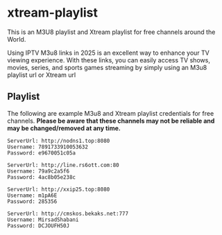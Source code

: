 # xtream-playlist

This is an M3U8 playlist and Xtream playlist for free channels around the World.

Using IPTV M3u8 links in 2025 is an excellent way to enhance your TV viewing experience. With these links, you can easily access TV shows, movies, series, and sports games streaming by simply using an M3u8 playlist url or Xtream url


## Playlist

The following are example M3u8 and Xtream playlist credentials for free channels.  **Please be aware that these channels may not be reliable and may be changed/removed at any time.**

 
  ```
ServerUrl: http://nodns1.top:8080
Username: 7891733910053632
Password: e9670051c05a
   ```
  ```
ServerUrl: http://line.rs6ott.com:80
Username: 79a9c2a5f6
Password: 4ac8b05e238c
   ```

  ```
ServerUrl: http://xxip25.top:8080
Username: m1pA6E
Password: 285356
   ```
  ```
ServerUrl: http://cmskos.bekaks.net:777
Username: MirsadShabani
Password: DCJOUFH50J
   ```
    

